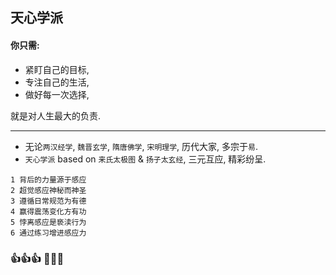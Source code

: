## 天心学派

#### 你只需:

- 紧盯自己的目标,
- 专注自己的生活,
- 做好每一次选择,

就是对人生最大的负责.

------

- 无论`两汉经学`, `魏晋玄学`, `隋唐佛学`, `宋明理学`, 历代大家, 多宗于`易`.
- `天心学派` based on `来氏太极图` & `扬子太玄经`, 三元互应, 精彩纷呈.

```
1 背后的力量源于感应
2 超觉感应神秘而神圣
3 遵循日常规范为有德
4 赢得震荡变化方有功
5 悖离感应是亵渎行为
6 通过练习增进感应力
```

### 👍👍👍 👋👋👋
